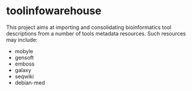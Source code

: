 toolinfowarehouse
=================
This project aims at importing and consolidating bioinformatics tool descriptions from a number of tools metadata resources. Such resources may include:
- mobyle
- gensoft
- emboss
- galaxy
- seqwiki
- debian-med
